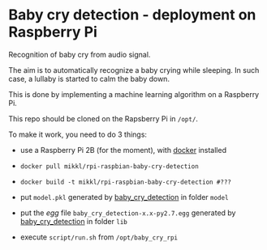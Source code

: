 # Baby cry detection - deployment on Raspberry Pi

Recognition of baby cry from audio signal.

The aim is to automatically recognize a baby crying while sleeping. In such case, a lullaby is started to calm the baby
down.

This is done by implementing a machine learning algorithm on a Raspberry Pi.

This repo should be cloned on the Rapsberry Pi in `/opt/`.

To make it work, you need to do 3 things:
+ use a Raspberry Pi 2B (for the moment), with
[docker](https://docs.docker.com/engine/installation/linux/debian/) installed

+ `docker pull mikkl/rpi-raspbian-baby-cry-detection`

+ `docker build -t mikkl/rpi-raspbian-baby-cry-detection #???`

+ put `model.pkl` generated by [baby_cry_detection](https://github.com/giulbia/baby_cry_detection) in folder
 `model`

+ put the _egg_ file `baby_cry_detection-x.x-py2.7.egg`
generated by [baby_cry_detection](https://github.com/giulbia/baby_cry_detection) in folder `lib`

+ execute `script/run.sh` from `/opt/baby_cry_rpi`